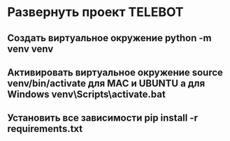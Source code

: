 # Развернуть проект TELEBOT
##          Создать виртуальное окружение python -m venv venv
##          Активировать виртуальное окружение source venv/bin/activate для MAC и UBUNTU а для Windows venv\Scripts\activate.bat
##          Установить все зависимости pip install -r requirements.txt



